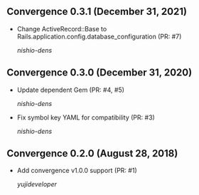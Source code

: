 ## Convergence 0.3.1 (December 31, 2021) ##

* Change ActiveRecord::Base to Rails.application.config.database_configuration (PR: #7)

  *nishio-dens*


## Convergence 0.3.0 (December 31, 2020) ##

* Update dependent Gem (PR: #4, #5)

  *nishio-dens*

* Fix symbol key YAML for compatibility (PR: #3)

  *nishio-dens*


## Convergence 0.2.0 (August 28, 2018) ##

* Add convergence v1.0.0 support (PR: #1)

  *yujideveloper*

